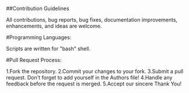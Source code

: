 ##Contribution Guidelines

All contributions, bug reports, bug fixes, documentation improvements, enhancements, and ideas are welcome.

#Programming Languages:

Scripts are written for "bash" shell.

#Pull Request Process:

1.Fork the repository.
2.Commit your changes to your fork.
3.Submit a pull request. Don't forget to add yourself in the Authors file!
4.Handle any feedback before the request is merged.
5.Accept our sincere Thank You!
